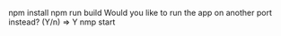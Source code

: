 npm install
npm run build
Would you like to run the app on another port instead? (Y/n) => Y
nmp start 
